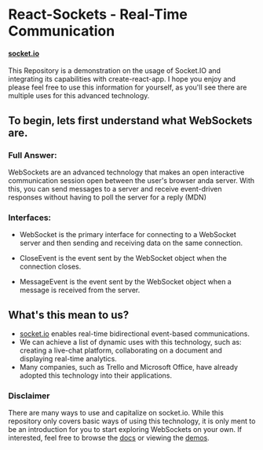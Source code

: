 # React-Sockets - Real-Time Communication
#### [socket.io](https://socket.io/) 

This Repository is a demonstration on the usage of Socket.IO and integrating its capabilities with create-react-app. I hope you enjoy and please feel free to use this information for yourself, as you'll see there are multiple uses for this advanced technology.

## To begin, lets first understand what WebSockets are.

### Full Answer: 
WebSockets are an advanced technology that makes an open interactive communication session open between the user's browser anda  server. With this, you can send messages to a server and receive event-driven responses without having to poll the server for a reply (MDN)

### Interfaces:

- WebSocket is the primary interface for connecting to a WebSocket server and then sending and receiving data on the same connection.

- CloseEvent is the event sent by the WebSocket object when the connection closes.

- MessageEvent is the event sent by the WebSocket object when a message is received from the server.

## What's this mean to us?

- [socket.io](https://socket.io/) enables real-time bidirectional event-based communications.
- We can achieve a list of dynamic uses with this technology, such as: creating a live-chat platform, collaborating on a document and displaying real-time analytics. 
- Many companies, such as Trello and Microsoft Office, have already adopted this technology into their applications. 

### Disclaimer 

There are many ways to use and capitalize on socket.io. While this repository only covers basic ways of using this technology, it is only ment to be an introduction for you to start exploring WebSockets on your own. If interested, feel free to browse the [docs](https://socket.io/docs/) or viewing the [demos](https://socket.io/demos/chat/).



